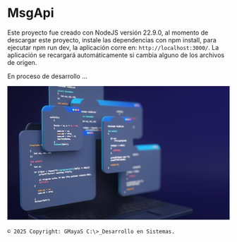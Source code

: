 # MsgApi
Este proyecto fue creado con NodeJS versión 22.9.0, al momento de descargar este proyecto, instale las dependencias con npm install, para ejecutar npm run dev, la aplicación corre en: `http://localhost:3000/`. La aplicación se recargará automáticamente si cambia alguno de los archivos de origen.

En proceso de desarrollo ...

![](/imagenes/01-PD.png)

`© 2025 Copyright: GMayaS C:\>_Desarrollo en Sistemas.`